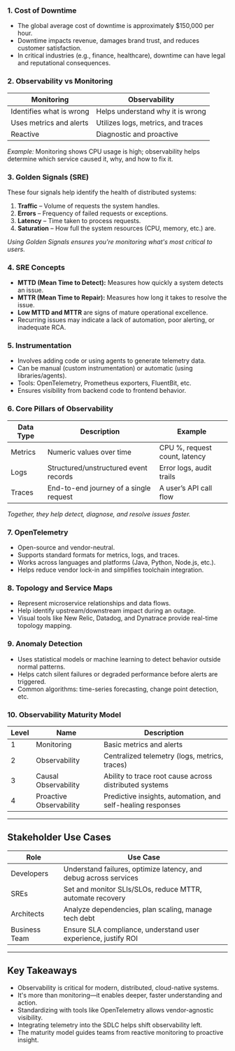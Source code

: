 ### 1. Cost of Downtime

- The global average cost of downtime is approximately $150,000 per hour.
- Downtime impacts revenue, damages brand trust, and reduces customer satisfaction.
- In critical industries (e.g., finance, healthcare), downtime can have legal and reputational consequences.

### 2. Observability vs Monitoring

| Monitoring               | Observability                         |
|--------------------------|----------------------------------------|
| Identifies what is wrong | Helps understand why it is wrong       |
| Uses metrics and alerts  | Utilizes logs, metrics, and traces     |
| Reactive                 | Diagnostic and proactive               |

*Example:* Monitoring shows CPU usage is high; observability helps determine which service caused it, why, and how to fix it.

### 3. Golden Signals (SRE)

These four signals help identify the health of distributed systems:

1. **Traffic** – Volume of requests the system handles.
2. **Errors** – Frequency of failed requests or exceptions.
3. **Latency** – Time taken to process requests.
4. **Saturation** – How full the system resources (CPU, memory, etc.) are.

*Using Golden Signals ensures you're monitoring what's most critical to users.*

### 4. SRE Concepts

- **MTTD (Mean Time to Detect):** Measures how quickly a system detects an issue.
- **MTTR (Mean Time to Repair):** Measures how long it takes to resolve the issue.
- **Low MTTD and MTTR** are signs of mature operational excellence.
- Recurring issues may indicate a lack of automation, poor alerting, or inadequate RCA.

### 5. Instrumentation

- Involves adding code or using agents to generate telemetry data.
- Can be manual (custom instrumentation) or automatic (using libraries/agents).
- Tools: OpenTelemetry, Prometheus exporters, FluentBit, etc.
- Ensures visibility from backend code to frontend behavior.

### 6. Core Pillars of Observability

| Data Type | Description                                    | Example                        |
|-----------|------------------------------------------------|--------------------------------|
| Metrics   | Numeric values over time                       | CPU %, request count, latency |
| Logs      | Structured/unstructured event records          | Error logs, audit trails       |
| Traces    | End-to-end journey of a single request         | A user’s API call flow         |

*Together, they help detect, diagnose, and resolve issues faster.*

### 7. OpenTelemetry

- Open-source and vendor-neutral.
- Supports standard formats for metrics, logs, and traces.
- Works across languages and platforms (Java, Python, Node.js, etc.).
- Helps reduce vendor lock-in and simplifies toolchain integration.

### 8. Topology and Service Maps

- Represent microservice relationships and data flows.
- Help identify upstream/downstream impact during an outage.
- Visual tools like New Relic, Datadog, and Dynatrace provide real-time topology mapping.

### 9. Anomaly Detection

- Uses statistical models or machine learning to detect behavior outside normal patterns.
- Helps catch silent failures or degraded performance before alerts are triggered.
- Common algorithms: time-series forecasting, change point detection, etc.

### 10. Observability Maturity Model

| Level | Name                    | Description                                                  |
|-------|-------------------------|--------------------------------------------------------------|
| 1     | Monitoring              | Basic metrics and alerts                                     |
| 2     | Observability           | Centralized telemetry (logs, metrics, traces)                |
| 3     | Causal Observability    | Ability to trace root cause across distributed systems       |
| 4     | Proactive Observability | Predictive insights, automation, and self-healing responses  |


---

## Stakeholder Use Cases

| Role          | Use Case                                                             |
|---------------|----------------------------------------------------------------------|
| Developers    | Understand failures, optimize latency, and debug across services     |
| SREs          | Set and monitor SLIs/SLOs, reduce MTTR, automate recovery            |
| Architects    | Analyze dependencies, plan scaling, manage tech debt                 |
| Business Team | Ensure SLA compliance, understand user experience, justify ROI       |

---

## Key Takeaways

- Observability is critical for modern, distributed, cloud-native systems.
- It's more than monitoring—it enables deeper, faster understanding and action.
- Standardizing with tools like OpenTelemetry allows vendor-agnostic visibility.
- Integrating telemetry into the SDLC helps shift observability left.
- The maturity model guides teams from reactive monitoring to proactive insight.
